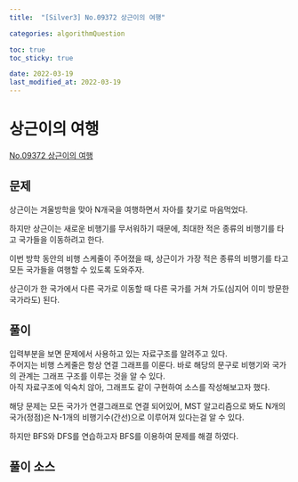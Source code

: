```yaml
---
title:  "[Silver3] No.09372 상근이의 여행"

categories: algorithmQuestion

toc: true
toc_sticky: true

date: 2022-03-19
last_modified_at: 2022-03-19
---
```


# 상근이의 여행

[No.09372 상근이의 여행](https://www.acmicpc.net/problem/9372)

## 문제

상근이는 겨울방학을 맞아 N개국을 여행하면서 자아를 찾기로 마음먹었다.

하지만 상근이는 새로운 비행기를 무서워하기 때문에, 최대한 적은 종류의 비행기를 타고 국가들을 이동하려고 한다.

이번 방학 동안의 비행 스케줄이 주어졌을 때, 상근이가 가장 적은 종류의 비행기를 타고 모든 국가들을 여행할 수 있도록 도와주자.

상근이가 한 국가에서 다른 국가로 이동할 때 다른 국가를 거쳐 가도(심지어 이미 방문한 국가라도) 된다.

## 풀이

입력부분을 보면 문제에서 사용하고 있는 자료구조를 알려주고 있다.  
주어지는 비행 스케줄은 항상 연결 그래프를 이룬다. 바로 해당의 문구로 비행기와 국가의 관계는 그래프 구조를 이루는 것을 알 수 있다.  
아직 자료구조에 익숙치 않아, 그래프도 같이 구현하여 소스를 작성해보고자 했다.  

해당 문제는 모든 국가가 연결그래프로 연결 되어있어, MST 알고리즘으로 봐도 N개의 국가(정점)은 N-1개의 비행기수(간선)으로 이루어져 있다는걸 알 수 있다.

하지만 BFS와 DFS를 연습하고자 BFS를 이용하여 문제를 해결 하였다.

## 풀이 소스

<script src="https://gist.github.com/dh37789/f9ca325e7436dcfdcca7ed1ade1d22e0.js"></script>